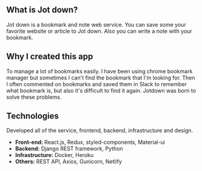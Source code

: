 ## What is Jot down?

Jot down is a bookmark and note web service. You can save some your favorite website or article to Jot down. Also you can write a note with your bookmark.

## Why I created this app

To manage a lot of bookmarks easily. I have been using chrome bookmark manager but sometimes I can't find the bookmark that I'm looking for. Then I often commented on bookmarks and saved them in Slack to remember what bookmark is, but also it's difficult to find it again. Jotdown was born to solve these problems.

## Technologies

Developed all of the service, frontend, backend, infrastructure and design.

- **Front-end:** React.js, Redux, styled-components, Material-ui
- **Backend:** Django REST framework, Python
- **Infrastructure:** Docker, Heroku
- **Others:** REST API, Axios, Gunicorn, Netlify
